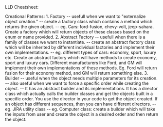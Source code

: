 LLD Cheatsheet:

Creational Patterns:
    1. Factory
        -- usefull when we want to "externalize object creation."
        -- create a factory class which contains a method which returns the given object.
        -- eg. Cars: ford-fusion, chevy-volt, jeep-sahara. Create a factory which will return objects of these classes based on the enum or name provided.
    2. Abstract Factory
        -- usefull when there is a family of classes we want to instantiate.
        -- create an abstract factory class which will be inherited by different individual factories and implement their own implementations.
        -- eg. different types of cars: economy, sport, luxury etc. Create an abstract factory which will have methods to create economy, sport and luxury cars. Different manufacturers like Ford, and GM will implement their own implementations of these methods. Eg. Ford will return fusion for their economy method, and GM will return something else. 
    3. Builder
        -- useful when the object needs multiple parameters for its creation.
        -- also useful when we want to force a specific order while creating the object.
        -- It has an abstract builder and its implementations. It has a director class which actually calls the builder classes and get the objects built in a specific order. You use the director in your code to get the object created. If an object has different sequences, then you can have different directors.
        -- eg. JIRA utility class
        -- eg. Computer class: create a builder which will take the inputs from user and create the object in a desired order and then return the object.